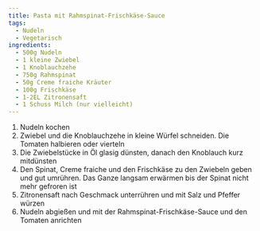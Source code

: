 ```yaml
---
title: Pasta mit Rahmspinat-Frischkäse-Sauce
tags:
  - Nudeln
  - Vegetarisch
ingredients:
  - 500g Nudeln
  - 1 kleine Zwiebel
  - 1 Knoblauchzehe
  - 750g Rahmspinat
  - 50g Creme fraiche Kräuter
  - 100g Frischkäse
  - 1-2EL Zitronensaft
  - 1 Schuss Milch (nur vielleicht)
---
```

1. Nudeln kochen
2. Zwiebel und die Knoblauchzehe in kleine Würfel schneiden. Die Tomaten
   halbieren oder vierteln
3. Die Zwiebelstücke in Öl glasig dünsten, danach den Knoblauch kurz mitdünsten
4. Den Spinat, Creme fraiche und den Frischkäse zu den Zwiebeln geben und gut
   umrühren. Das Ganze langsam erwärmen bis der Spinat nicht mehr gefroren ist
5. Zitronensaft nach Geschmack unterrühren und mit Salz und Pfeffer würzen
6. Nudeln abgießen und mit der Rahmspinat-Frischkäse-Sauce und den Tomaten
   anrichten
